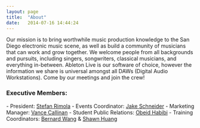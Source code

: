 ```yaml
---
layout: page
title:  "About"
date:   2014-07-16 14:44:24
---
```


Our mission is to bring worthwhile music production knowledge to the San Diego electronic music scene, as well as build a community of musicians that can work and grow together.  We welcome people from all backgrounds and pursuits, including singers, songwriters, classical musicians, and everything in-between.  Ableton Live is our software of choice, however the information we share is universal amongst all DAWs (Digital Audio Workstations).  Come by our meetings and join the crew!

<h3>Executive Members:</h3>
- President: <span class="member"><a href="https://soundcloud.com/pinkmoney" target="blank">Stefan Rimola</a></span>
- Events Coordinator: <span class="member"><a href="https://soundcloud.com/scaley" target="blank">Jake Schneider</a></span>
- Marketing Manager: <span class="member"><a href="https://soundcloud.com/baezl" target="blank">Vance Callinan</a></span>  
- Student Public Relations: <span class="member"><a href="https://soundcloud.com/obeidhabibi" target="blank">Obeid Habibi</a></span> 
- Training Coordinators: <span class="member"><a href="https://www.youtube.com/channel/UCLkTxI0iu3Oanx8coAsjJrA" target="blank">Bernard Wang</a></span> & <span class="member"><a href="https://soundcloud.com/fruitcup001" target="blank">Shawn Huang</a></span>